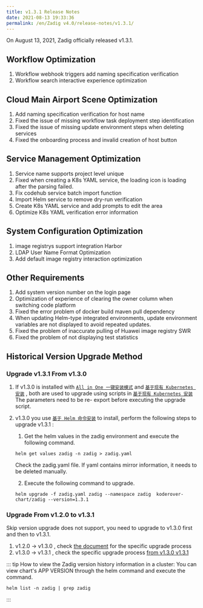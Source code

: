 ```yaml
---
title: v1.3.1 Release Notes
date: 2021-08-13 19:33:36
permalink: /en/Zadig v4.0/release-notes/v1.3.1/
---
```


On August 13, 2021, Zadig officially released v1.3.1.

## Workflow Optimization
  1. Workflow webhook triggers add naming specification verification
  2. Workflow search interactive experience optimization

## Cloud Main Airport Scene Optimization
  1. Add naming specification verification for host name
  2. Fixed the issue of missing workflow task deployment step identification
  3. Fixed the issue of missing update environment steps when deleting services
  4. Fixed the onboarding process and invalid creation of host button

## Service Management Optimization
  1. Service name supports project level unique
  2. Fixed when creating a K8s YAML service, the loading icon is loading after the parsing failed.
  3. Fix codehub service batch import function
  4. Import Helm service to remove dry-run verification
  5. Create K8s YAML service and add prompts to edit the area
  6. Optimize K8s YAML verification error information

## System Configuration Optimization
  1. image registrys support integration Harbor
  2. LDAP User Name Format Optimization
  3. Add default image registry interaction optimization

## Other Requirements
  1. Add system version number on the login page
  2. Optimization of experience of clearing the owner column when switching code platform
  3. Fixed the error problem of docker build maven pull dependency
  4. When updating Helm-type integrated environments, update environment variables are not displayed to avoid repeated updates.
  5. Fixed the problem of inaccurate pulling of Huawei image registry SWR
  6. Fixed the problem of not displaying test statistics


## Historical Version Upgrade Method

### Upgrade v1.3.1 From v1.3.0

1. If v1.3.0 is installed with [`All in One 一键安装模式`](/0) and [`基于现有 Kubernetes 安装`](/1) , both are used to upgrade using scripts in [`基于现有 Kubernetes 安装`](/1) The parameters need to be re- export before executing the upgrade script.

2. v1.3.0 you use [`基于 Helm 命令安装`](/0) to install, perform the following steps to upgrade v1.3.1 :

    1. Get the helm values in the zadig environment and execute the following command.

    ```
    helm get values zadig -n zadig > zadig.yaml
    ```

    Check the zadig.yaml file. If yaml contains mirror information, it needs to be deleted manually.

    2. Execute the following command to upgrade.

    ```
    helm upgrade -f zadig.yaml zadig --namespace zadig  koderover-chart/zadig --version=1.3.1
    ```

### Upgrade From v1.2.0 to v1.3.1

Skip version upgrade does not support, you need to upgrade to v1.3.0 first and then to v1.3.1.

1. v1.2.0 -> v1.3.0 , check [the document](/0) for the specific upgrade process
2. v1.3.0 -> v1.3.1 , check the specific upgrade process [from v1.3.0 v1.3.1](#%E4%BB%8E-v1-3-0-%E5%8D%87%E7%BA%A7-v1-3-1)


::: tip
How to view the Zadig version history information in a cluster:
You can view chart's APP VERSION through the helm command and execute the command.
```
helm list -n zadig | grep zadig
```
:::